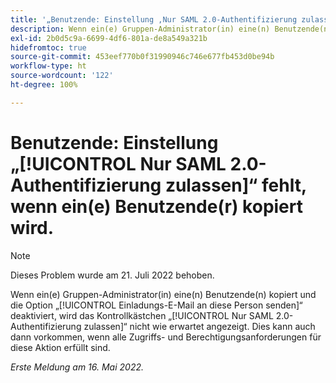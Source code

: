 ```yaml
---
title: '„Benutzende: Einstellung ‚Nur SAML 2.0-Authentifizierung zulassen‘ fehlt, wenn ein(e) Benutzende(r) kopiert wird.“'
description: Wenn ein(e) Gruppen-Administrator(in) eine(n) Benutzende(n) kopiert und die Option „Einladungs-E-Mail an diese Person senden“ deaktiviert, wird das Kontrollkästchen [!UICONTROL Nur SAML 2.0-Authentifizierung zulassen] nicht wie erwartet angezeigt. Dies kann auch dann vorkommen, wenn alle Zugriffs- und Berechtigungsanforderungen für diese Aktion erfüllt sind.
exl-id: 2b0d5c9a-6699-4df6-801a-de8a549a321b
hidefromtoc: true
source-git-commit: 453eef770b0f31990946c746e677fb453d0be94b
workflow-type: ht
source-wordcount: '122'
ht-degree: 100%

---
```


# Benutzende: Einstellung „[!UICONTROL Nur SAML 2.0-Authentifizierung zulassen]“ fehlt, wenn ein(e) Benutzende(r) kopiert wird.

>[!NOTE]
>
>Dieses Problem wurde am 21. Juli 2022 behoben.

Wenn ein(e) Gruppen-Administrator(in) eine(n) Benutzende(n) kopiert und die Option „[!UICONTROL Einladungs-E-Mail an diese Person senden]“ deaktiviert, wird das Kontrollkästchen „[!UICONTROL Nur SAML 2.0-Authentifizierung zulassen]“ nicht wie erwartet angezeigt. Dies kann auch dann vorkommen, wenn alle Zugriffs- und Berechtigungsanforderungen für diese Aktion erfüllt sind.

_Erste Meldung am 16. Mai 2022._

